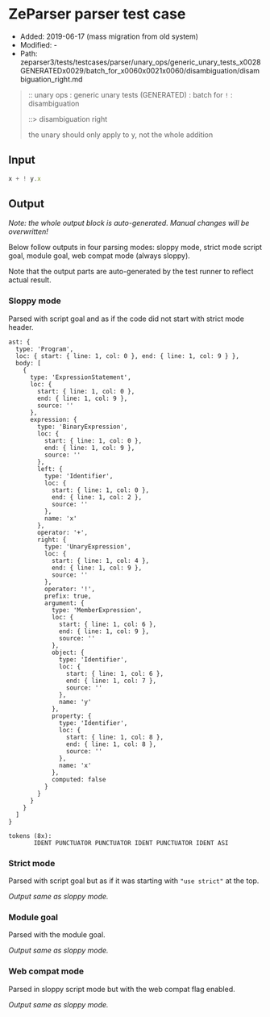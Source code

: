 # ZeParser parser test case

- Added: 2019-06-17 (mass migration from old system)
- Modified: -
- Path: zeparser3/tests/testcases/parser/unary_ops/generic_unary_tests_x0028GENERATEDx0029/batch_for_x0060x0021x0060/disambiguation/disambiguation_right.md

> :: unary ops : generic unary tests (GENERATED) : batch for `!` : disambiguation
>
> ::> disambiguation right
>
> the unary should only apply to y, not the whole addition

## Input

`````js
x + ! y.x
`````

## Output

_Note: the whole output block is auto-generated. Manual changes will be overwritten!_

Below follow outputs in four parsing modes: sloppy mode, strict mode script goal, module goal, web compat mode (always sloppy).

Note that the output parts are auto-generated by the test runner to reflect actual result.

### Sloppy mode

Parsed with script goal and as if the code did not start with strict mode header.

`````
ast: {
  type: 'Program',
  loc: { start: { line: 1, col: 0 }, end: { line: 1, col: 9 } },
  body: [
    {
      type: 'ExpressionStatement',
      loc: {
        start: { line: 1, col: 0 },
        end: { line: 1, col: 9 },
        source: ''
      },
      expression: {
        type: 'BinaryExpression',
        loc: {
          start: { line: 1, col: 0 },
          end: { line: 1, col: 9 },
          source: ''
        },
        left: {
          type: 'Identifier',
          loc: {
            start: { line: 1, col: 0 },
            end: { line: 1, col: 2 },
            source: ''
          },
          name: 'x'
        },
        operator: '+',
        right: {
          type: 'UnaryExpression',
          loc: {
            start: { line: 1, col: 4 },
            end: { line: 1, col: 9 },
            source: ''
          },
          operator: '!',
          prefix: true,
          argument: {
            type: 'MemberExpression',
            loc: {
              start: { line: 1, col: 6 },
              end: { line: 1, col: 9 },
              source: ''
            },
            object: {
              type: 'Identifier',
              loc: {
                start: { line: 1, col: 6 },
                end: { line: 1, col: 7 },
                source: ''
              },
              name: 'y'
            },
            property: {
              type: 'Identifier',
              loc: {
                start: { line: 1, col: 8 },
                end: { line: 1, col: 8 },
                source: ''
              },
              name: 'x'
            },
            computed: false
          }
        }
      }
    }
  ]
}

tokens (8x):
       IDENT PUNCTUATOR PUNCTUATOR IDENT PUNCTUATOR IDENT ASI
`````

### Strict mode

Parsed with script goal but as if it was starting with `"use strict"` at the top.

_Output same as sloppy mode._

### Module goal

Parsed with the module goal.

_Output same as sloppy mode._

### Web compat mode

Parsed in sloppy script mode but with the web compat flag enabled.

_Output same as sloppy mode._
